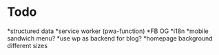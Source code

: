 # Todo

*structured data
*service worker (pwa-function)
*FB OG
*i18n
*mobile sandwich menu?
*use wp as backend for blog?
*homepage background different sizes
